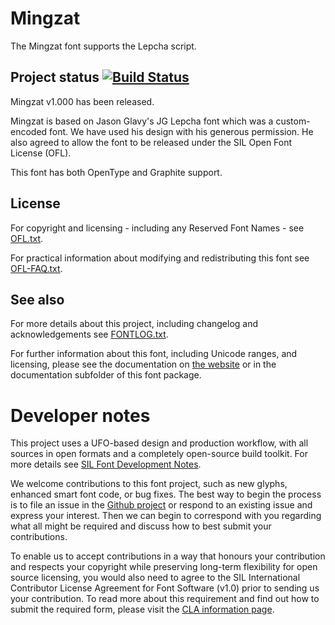 # Mingzat

The Mingzat font supports the Lepcha script. 


## Project status [![Build Status](http://build.palaso.org/app/rest/builds/buildType:Fonts_Mingzat/statusIcon)](http://build.palaso.org/viewType.html?buildTypeId=Fonts_Mingzat&guest=1)  

Mingzat v1.000 has been released. 

Mingzat is based on Jason Glavy's JG Lepcha font which was a custom-encoded font. We have used his design with his generous permission. He also agreed to allow the font to be released under the SIL Open Font License (OFL). 

This font has both OpenType and Graphite support. 

## License

For copyright and licensing - including any Reserved Font Names - see [OFL.txt](OFL.txt).

For practical information about modifying and redistributing this font see [OFL-FAQ.txt](OFL-FAQ.txt).

## See also

For more details about this project, including changelog and acknowledgements see [FONTLOG.txt](FONTLOG.txt).

For further information about this font, including Unicode ranges, and licensing, please see the documentation on [the website](http://software.sil.org/mingzat/) or in the documentation subfolder of this font package.

# Developer notes

This project uses a UFO-based design and production workflow, with all sources in open formats and a completely open-source build toolkit. For more details see [SIL Font Development Notes](https://silnrsi.github.io/silfontdev/en-US/Introduction.html).

We welcome contributions to this font project, such as new glyphs, enhanced smart font code, or bug fixes. The best way to begin the process is to file an issue in the [Github project](https://github.com/silnrsi/font-mingzat) or respond to an existing issue and express your interest. Then we can begin to correspond with you regarding what all might be required and discuss how to best submit your contributions.

To enable us to accept contributions in a way that honours your contribution and respects your copyright while preserving long-term flexibility for open source licensing, you would also need to agree to the SIL International Contributor License Agreement for Font Software (v1.0) prior to sending us your contribution. To read more about this requirement and find out how to submit the required form, please visit the [CLA information page](https://software.sil.org/fontcla).

